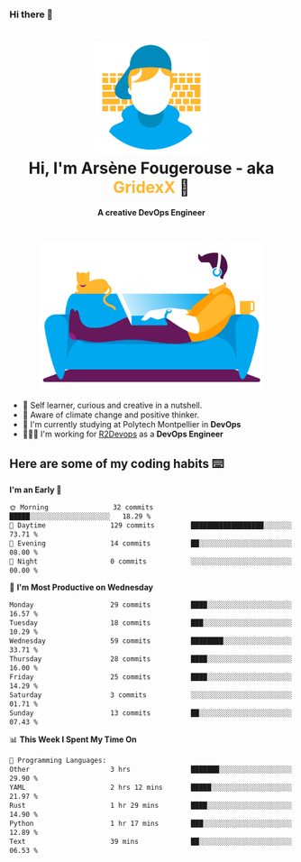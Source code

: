 ### Hi there 👋

<!--
**GridexX/gridexx** is a ✨ _special_ ✨ repository because its `README.md` (this file) appears on your GitHub profile.

Here are some ideas to get you started:

- 🔭 I’m currently working on ...
- 🌱 I’m currently learning ...
- 👯 I’m looking to collaborate on ...
- 🤔 I’m looking for help with ...
- 💬 Ask me about ...
- 📫 How to reach me: ...
- 😄 Pronouns: ...
- ⚡ Fun fact: ...
-->


<!-- Header -->
<h1 align="center">
  <img src="./images/user_profile.png" width="200">
  <br>
  Hi, I'm Arsène Fougerouse - aka <span style="color:#ffb72e">GridexX</span> 👋
</h1>


<p align="center">
  <b>A creative DevOps Engineer </b>
</p>
<br/>
<p align="center">
  <img src="./images/man_couch.png" width="400">
</p>

- 🎨 Self learner, curious and creative in a nutshell. 
- 🌱 Aware of climate change and positive thinker.
- 📕 I'm currently studying at Polytech Montpellier in **DevOps**
- 👨🏻‍💻 I'm working for [R2Devops](https://r2devops.io) as a **DevOps Engineer**


## Here are some of my coding habits ⌨️

<!-- Add a section about tech and Ops stack
  Like this one : https://github.com/Xanthus58#-tech-stack
-->
<!--START_SECTION:waka-->
**I'm an Early 🐤** 

```text
🌞 Morning                32 commits          █████░░░░░░░░░░░░░░░░░░░░   18.29 % 
🌆 Daytime                129 commits         ██████████████████░░░░░░░   73.71 % 
🌃 Evening                14 commits          ██░░░░░░░░░░░░░░░░░░░░░░░   08.00 % 
🌙 Night                  0 commits           ░░░░░░░░░░░░░░░░░░░░░░░░░   00.00 % 
```
📅 **I'm Most Productive on Wednesday** 

```text
Monday                   29 commits          ████░░░░░░░░░░░░░░░░░░░░░   16.57 % 
Tuesday                  18 commits          ███░░░░░░░░░░░░░░░░░░░░░░   10.29 % 
Wednesday                59 commits          ████████░░░░░░░░░░░░░░░░░   33.71 % 
Thursday                 28 commits          ████░░░░░░░░░░░░░░░░░░░░░   16.00 % 
Friday                   25 commits          ████░░░░░░░░░░░░░░░░░░░░░   14.29 % 
Saturday                 3 commits           ░░░░░░░░░░░░░░░░░░░░░░░░░   01.71 % 
Sunday                   13 commits          ██░░░░░░░░░░░░░░░░░░░░░░░   07.43 % 
```


📊 **This Week I Spent My Time On** 

```text
💬 Programming Languages: 
Other                    3 hrs               ███████░░░░░░░░░░░░░░░░░░   29.90 % 
YAML                     2 hrs 12 mins       █████░░░░░░░░░░░░░░░░░░░░   21.97 % 
Rust                     1 hr 29 mins        ████░░░░░░░░░░░░░░░░░░░░░   14.90 % 
Python                   1 hr 17 mins        ███░░░░░░░░░░░░░░░░░░░░░░   12.89 % 
Text                     39 mins             ██░░░░░░░░░░░░░░░░░░░░░░░   06.53 % 
```


<!--END_SECTION:waka-->

